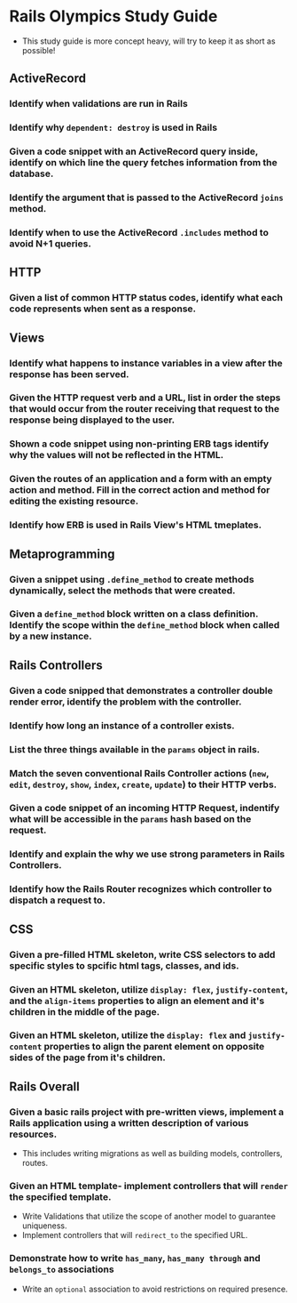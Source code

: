 # Rails Olympics Study Guide

- This study guide is more concept heavy, will try to keep it as short as possible!

## ActiveRecord
### Identify when validations are run in Rails

### Identify why `dependent: destroy` is used in Rails

### Given a code snippet with an ActiveRecord query inside, identify on which line the query fetches information from the database.

### Identify the argument that is passed to the ActiveRecord `joins` method.

### Identify when to use the ActiveRecord `.includes` method to avoid N+1 queries.


## HTTP
### Given a list of common HTTP status codes, identify what each code represents when sent as a response.


## Views
### Identify what happens to instance variables in a view after the response has been served.

### Given the HTTP request verb and a URL, list in order the steps that would occur from the router receiving that request to the response being displayed to the user.

### Shown a code snippet using non-printing ERB tags identify why the values will not be reflected in the HTML.

### Given the routes of an application and a form with an empty action and method. Fill in the correct action and method for editing the existing resource.

### Identify how ERB is used in Rails View's HTML tmeplates.


## Metaprogramming
### Given a snippet using `.define_method` to create methods dynamically, select the methods that were created.

### Given a `define_method` block written on a class definition. Identify the scope within the `define_method` block when called by a new instance.


## Rails Controllers
### Given a code snipped that demonstrates a controller double render error, identify the problem with the controller.

### Identify how long an instance of a controller exists.

### List the three things available in the `params` object in rails.

### Match the seven conventional Rails Controller actions (`new`, `edit`, `destroy`, `show`, `index`, `create`, `update`) to their HTTP verbs.

### Given a code snippet of an incoming HTTP Request, indentify what will be accessible in the `params` hash based on the request.

### Identify and explain the why we use strong parameters in Rails Controllers.

### Identify how the Rails Router recognizes which controller to dispatch a request to.


## CSS
### Given a pre-filled HTML skeleton, write CSS selectors to add specific styles to spcific html tags, classes, and ids.

### Given an HTML skeleton, utilize `display: flex`, `justify-content`, and the `align-items` properties to align an element and it's children in the middle of the page.

### Given an HTML skeleton, utilize the `display: flex` and `justify-content` properties to align the parent element on opposite sides of the page from it's children.


## Rails Overall
### Given a basic rails project with pre-written views, implement a Rails application using a written description of various resources.
- This includes writing migrations as well as building models, controllers, routes.
### Given an HTML template- implement controllers that will `render` the specified template.
- Write Validations that utilize the scope of another model to guarantee uniqueness.
- Implement controllers that will `redirect_to` the specified URL.
### Demonstrate how to write `has_many`, `has_many through` and `belongs_to` associations
- Write an `optional` association to avoid restrictions on required presence. 

